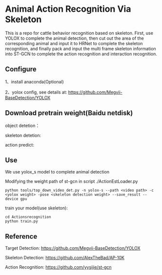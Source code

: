 # Animal Action Recognition Via Skeleton
This is a repo for cattle behavior recognition based on skeleton. First, use YOLOX to complete the animal detection, then cut out the area of the corresponding animal and input it to HRNet to complete the skeleton recognition, and finally pack and input the multi frame skeleton information into ST-GCN to complete the action recognition and interaction recognition.



## Configure
1、install anaconda(Optional)


2、yolox config, see details at: https://github.com/Megvii-BaseDetection/YOLOX


## Download pretrain weight(Baidu netdisk)

object detetion：

skeleton detetion: 

action predict: 

## Use
We use yolox_s model to complete animal detection

Modifying the weight path of st-gcn in script ./ActionEstLoader.py

```
python tools/top_down_video_det.py -n yolox-s --path <video path> -c <yolox weight> -pose <skeleton detection weight> --save_result --device gpu
```

train your model(use skeleton):
```
cd Actionsrecognition
python train.py
```
## Reference
Target Detection: https://github.com/Megvii-BaseDetection/YOLOX

Skeleton Detection: https://github.com/AlexTheBad/AP-10K

Action Recognition: https://github.com/yysijie/st-gcn

